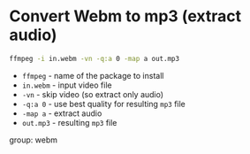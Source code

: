 # Convert Webm to mp3 (extract audio)

```bash
ffmpeg -i in.webm -vn -q:a 0 -map a out.mp3
```

- `ffmpeg` - name of the package to install
- `in.webm` - input video file
- `-vn` - skip video (so extract only audio)
- `-q:a 0` - use best quality for resulting `mp3` file
- `-map a` - extract audio
- `out.mp3` - resulting `mp3` file

group: webm


